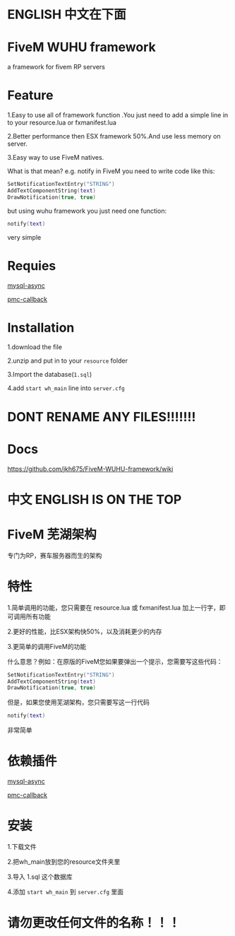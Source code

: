 # ENGLISH 中文在下面

# FiveM WUHU framework
a framework for fivem RP servers

# Feature

1.Easy to use all of framework function .You just need to add a simple line in to your resource.lua or fxmanifest.lua

2.Better performance then ESX framework 50%.And use less memory on server.

3.Easy way to use FiveM natives.

What is that mean? e.g. notify in FiveM you need to write code like this:
```lua
SetNotificationTextEntry("STRING")
AddTextComponentString(text)
DrawNotification(true, true)
```
    
but using wuhu framework you just need one function:

```lua
notify(text)
```

very simple

# Requies

[mysql-async](https://github.com/brouznouf/fivem-mysql-async)

[pmc-callback](https://github.com/pitermcflebor/pmc-callbacks)

# Installation
1.download the file

2.unzip and put in to your ``resource`` folder

3.Import the database(``1.sql``)

4.add ``start wh_main`` line into ``server.cfg`` 

# DONT RENAME ANY FILES!!!!!!!


# Docs

https://github.com/jkh675/FiveM-WUHU-framework/wiki


# 中文 ENGLISH IS ON THE TOP

# FiveM 芜湖架构

专门为RP，赛车服务器而生的架构

# 特性

1.简单调用的功能，您只需要在 resource.lua 或 fxmanifest.lua 加上一行字，即可调用所有功能

2.更好的性能，比ESX架构快50%，以及消耗更少的内存

3.更简单的调用FiveM的功能

什么意思？例如：在原版的FiveM您如果要弹出一个提示，您需要写这些代码：
```lua
SetNotificationTextEntry("STRING")
AddTextComponentString(text)
DrawNotification(true, true)
```
但是，如果您使用芜湖架构，您只需要写这一行代码
```lua
notify(text)
```
非常简单

# 依赖插件

[mysql-async](https://github.com/brouznouf/fivem-mysql-async)

[pmc-callback](https://github.com/pitermcflebor/pmc-callbacks)

# 安装

1.下载文件

2.把wh_main放到您的resource文件夹里

3.导入 1.sql 这个数据库

4.添加 ``start wh_main`` 到 ``server.cfg`` 里面

# 请勿更改任何文件的名称！！！
